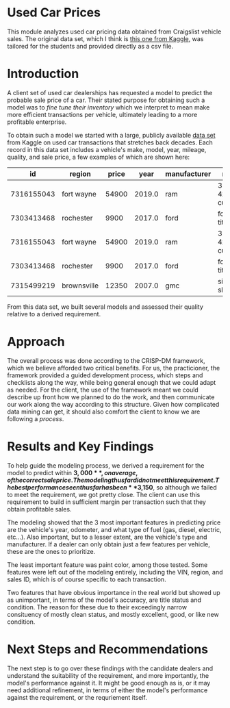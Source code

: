 # Used Car Prices
This module analyzes used car pricing data obtained from Craigslist vehicle sales. The original data set, which I think is [this one from Kaggle](https://www.kaggle.com/datasets/austinreese/craigslist-carstrucks-data), was tailored for the students and provided directly as a csv file.

# Introduction
A client set of used car dealerships has requested a model to predict the probable sale price of a car. Their stated purpose for obtaining such a model was to *fine tune their inventory* which we interpret to mean make more efficient transactions per vehicle, ultimately leading to a more profitable enterprise.

To obtain such a model we started with a large, publicly available [data set](https://www.kaggle.com/datasets/austinreese/craigslist-carstrucks-data) from Kaggle on used car transactions that stretches back decades. Each record in this data set includes a vehicle's make, model, year, mileage, quality, and sale price, a few examples of which are shown here:

|id        |region                 |price|year  |manufacturer|model                |condition|cylinders  |fuel  |odometer|title_status|transmission|VIN              |drive|size     |type  |paint_color|state|
|----------|-----------------------|-----|------|------------|---------------------|---------|-----------|------|--------|------------|------------|-----------------|-----|---------|------|-----------|-----|
|7316155043|fort wayne             |54900|2019.0|ram         |3500 4x4 cummins     |excellent|6 cylinders|diesel|55822.0 |clean       |automatic   |3C7WR9CL5KG517631|4wd  |full-size|pickup|black      |in   |
|7303413468|rochester              |9900 |2017.0|ford        |focus titanium       |excellent|4 cylinders|gas   |26850.0 |salvage     |automatic   |1FADP3J22HL281300|fwd  |compact  |sedan |black      |mn   |
|7316155043|fort wayne             |54900|2019.0|ram         |3500 4x4 cummins     |excellent|6 cylinders|diesel|55822.0 |clean       |automatic   |3C7WR9CL5KG517631|4wd  |full-size|pickup|black      |in   |
|7303413468|rochester              |9900 |2017.0|ford        |focus titanium       |excellent|4 cylinders|gas   |26850.0 |salvage     |automatic   |1FADP3J22HL281300|fwd  |compact  |sedan |black      |mn   |
|7315499219|brownsville            |12350|2007.0|gmc         |sierra sle 1500      |like new |8 cylinders|gas   |167000.0|clean       |automatic   |1GCECT24LKJH73951|rwd  |full-size|pickup|white      |tx   |

From this data set, we built several models and assessed their quality relative to a derived requirement.

# Approach
The overall process was done according to the CRISP-DM framework, which we believe afforded two critical benefits. For us, the practicioner, the framework provided a guided development process, which steps and checklists along the way, while being general enough that we could adapt as needed. For the client, the use of the framework meant we could describe up front how we planned to do the work, and then communicate our work along the way according to this structure. Given how complicated data mining can get, it should also comfort the client to know we are following a *process*.

# Results and Key Findings
To help guide the modeling process, we derived a requirement for the model to predict within **$3,000**, on average, of the correct sale price. The modeling thus far did not meet this requirement. The best performance seen thus far has been **$3,150**, so although we failed to meet the requirement, we got pretty close. The client can use this requirement to build in sufficient margin per transaction such that they obtain profitable sales.

The modeling showed that the 3 most important features in predicting price are the vehicle's year, odometer, and what type of fuel (gas, diesel, electric, etc...). Also important, but to a lesser extent, are the vehicle's type and manufacturer. If a dealer can only obtain just a few features per vehicle, these are the ones to prioritize.

The least important feature was paint color, among those tested. Some features were left out of the modeling entirely, including the VIN, region, and sales ID, which is of course specific to each transaction.

Two features that have obvious importance in the real world but showed up as unimportant, in terms of the model's accuracy, are title status and condition. The reason for these due to their exceedingly narrow consituency of mostly clean status, and mostly excellent, good, or like new condition.

# Next Steps and Recommendations
The next step is to go over these findings with the candidate dealers and understand the suitability of the requirement, and more importantly, the model's performance against it. It might be good enough as is, or it may need additional refinement, in terms of either the model's performance against the requirement, or the requriement itself.
